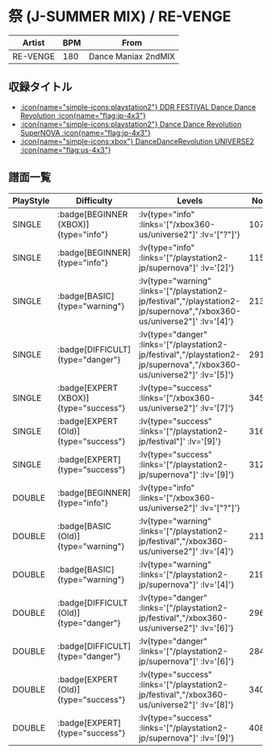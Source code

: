 # 祭 (J-SUMMER MIX) / RE-VENGE

|Artist|BPM|From|
|------|---|----|
|RE-VENGE|180|Dance Maniax 2ndMIX|

## 収録タイトル

- [ :icon{name="simple-icons:playstation2"} DDR FESTIVAL Dance Dance Revolution :icon{name="flag:jp-4x3"} ](/playstation2-jp/festival)
- [ :icon{name="simple-icons:playstation2"} Dance Dance Revolution SuperNOVA :icon{name="flag:jp-4x3"} ](/playstation2-jp/supernova)
- [ :icon{name="simple-icons:xbox"} DanceDanceRevolution UNIVERSE2 :icon{name="flag:us-4x3"} ](/xbox360-us/universe2)

## 譜面一覧

|PlayStyle|Difficulty|Levels|Notes|Movie|
|---------|----------|------|-----|-----|
|SINGLE| :badge[BEGINNER (XBOX)]{type="info"} | :lv{type="info" :links='["/xbox360-us/universe2"]' :lv='["?"]'} |107/0||
|SINGLE| :badge[BEGINNER]{type="info"} | :lv{type="info" :links='["/playstation2-jp/supernova"]' :lv='[2]'} |115/0||
|SINGLE| :badge[BASIC]{type="warning"} | :lv{type="warning" :links='["/playstation2-jp/festival","/playstation2-jp/supernova","/xbox360-us/universe2"]' :lv='[4]'} |213/24||
|SINGLE| :badge[DIFFICULT]{type="danger"} | :lv{type="danger" :links='["/playstation2-jp/festival","/playstation2-jp/supernova","/xbox360-us/universe2"]' :lv='[5]'} |291/16||
|SINGLE| :badge[EXPERT (XBOX)]{type="success"} | :lv{type="success" :links='["/xbox360-us/universe2"]' :lv='[7]'} |345/39||
|SINGLE| :badge[EXPERT (Old)]{type="success"} | :lv{type="success" :links='["/playstation2-jp/festival"]' :lv='[9]'} |316/20||
|SINGLE| :badge[EXPERT]{type="success"} | :lv{type="success" :links='["/playstation2-jp/supernova"]' :lv='[9]'} |312/21||
|DOUBLE| :badge[BEGINNER]{type="info"} | :lv{type="info" :links='["/xbox360-us/universe2"]' :lv='["?"]'} |||
|DOUBLE| :badge[BASIC (Old)]{type="warning"} | :lv{type="warning" :links='["/playstation2-jp/festival","/xbox360-us/universe2"]' :lv='[4]'} |211/25||
|DOUBLE| :badge[BASIC]{type="warning"} | :lv{type="warning" :links='["/playstation2-jp/supernova"]' :lv='[4]'} |219/2||
|DOUBLE| :badge[DIFFICULT (Old)]{type="danger"} | :lv{type="danger" :links='["/playstation2-jp/festival","/xbox360-us/universe2"]' :lv='[6]'} |296/17||
|DOUBLE| :badge[DIFFICULT]{type="danger"} | :lv{type="danger" :links='["/playstation2-jp/supernova"]' :lv='[6]'} |284/23||
|DOUBLE| :badge[EXPERT (Old)]{type="success"} | :lv{type="success" :links='["/playstation2-jp/festival","/xbox360-us/universe2"]' :lv='[8]'} |340/41||
|DOUBLE| :badge[EXPERT]{type="success"} | :lv{type="success" :links='["/playstation2-jp/supernova"]' :lv='[9]'} |408/3||

